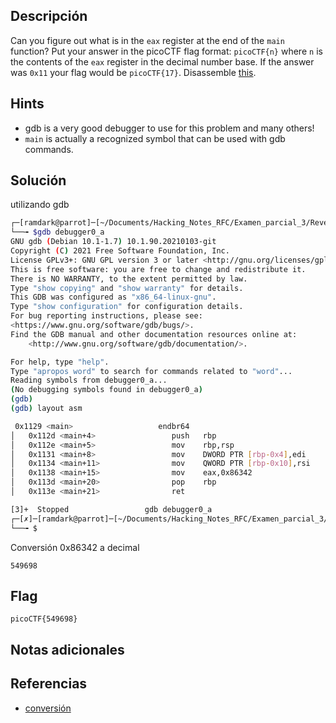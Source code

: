 ## Descripción
Can you figure out what is in the `eax` register at the end of the `main` function? Put your answer in the picoCTF flag format: `picoCTF{n}` where `n` is the contents of the `eax` register in the decimal number base. If the answer was `0x11` your flag would be `picoCTF{17}`. Disassemble [this](https://artifacts.picoctf.net/c/512/debugger0_a).


## Hints
+ gdb is a very good debugger to use for this problem and many others!
+ `main` is actually a recognized symbol that can be used with gdb commands.

## Solución
utilizando gdb
``` bash 
┌─[ramdark@parrot]─[~/Documents/Hacking_Notes_RFC/Examen_parcial_3/Reversing/06-GDB_baby_step_1]
└──╼ $gdb debugger0_a
GNU gdb (Debian 10.1-1.7) 10.1.90.20210103-git
Copyright (C) 2021 Free Software Foundation, Inc.
License GPLv3+: GNU GPL version 3 or later <http://gnu.org/licenses/gpl.html>
This is free software: you are free to change and redistribute it.
There is NO WARRANTY, to the extent permitted by law.
Type "show copying" and "show warranty" for details.
This GDB was configured as "x86_64-linux-gnu".
Type "show configuration" for configuration details.
For bug reporting instructions, please see:
<https://www.gnu.org/software/gdb/bugs/>.
Find the GDB manual and other documentation resources online at:
    <http://www.gnu.org/software/gdb/documentation/>.

For help, type "help".
Type "apropos word" to search for commands related to "word"...
Reading symbols from debugger0_a...
(No debugging symbols found in debugger0_a)
(gdb) 
(gdb) layout asm

 0x1129 <main>                   endbr64                                    │
│   0x112d <main+4>                 push   rbp                                 │
│   0x112e <main+5>                 mov    rbp,rsp                             │
│   0x1131 <main+8>                 mov    DWORD PTR [rbp-0x4],edi             │
│   0x1134 <main+11>                mov    QWORD PTR [rbp-0x10],rsi            │
│   0x1138 <main+15>                mov    eax,0x86342                         │
│   0x113d <main+20>                pop    rbp                                 │
│   0x113e <main+21>                ret 

[3]+  Stopped                 gdb debugger0_a
┌─[✗]─[ramdark@parrot]─[~/Documents/Hacking_Notes_RFC/Examen_parcial_3/Reversing/06-GDB_baby_step_1]
└──╼ $


```

Conversión 0x86342 a decimal

``` 
549698

```


## Flag
```picoCTF{549698}```



## Notas adicionales




## Referencias
+ [conversión](https://www.rapidtables.com/convert/number/hex-to-decimal.html)